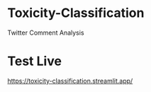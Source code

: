 # Toxicity-Classification
 Twitter Comment Analysis

# Test Live
https://toxicity-classification.streamlit.app/
